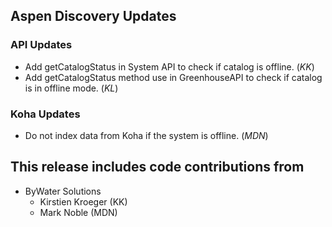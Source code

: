 ## Aspen Discovery Updates

### API Updates
- Add getCatalogStatus in System API to check if catalog is offline. (*KK*)
- Add getCatalogStatus method use in GreenhouseAPI to check if catalog is in offline mode. (*KL*)

### Koha Updates
- Do not index data from Koha if the system is offline. (*MDN*)

## This release includes code contributions from
- ByWater Solutions
  - Kirstien Kroeger (KK)
  - Mark Noble (MDN)